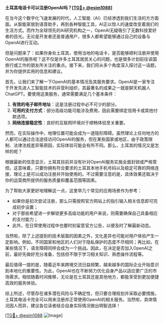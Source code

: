 **土耳其电话卡可以注册OpenAI吗？[[TG💪+ @esim1088](https://t.me/s/esim1088)]**

在当今这个数字化飞速发展的时代，人工智能（AI）已经渗透到我们生活的方方面面。从智能家居到语音助手，再到各种智能工具，AI正以惊人的速度改变着我们的生活方式。而作为全球领先的AI研究机构之一，OpenAI无疑吸引了无数科技爱好者的目光。无论是开发者还是普通用户，很多人都希望能够通过自己的设备与OpenAI进行互动。

但是问题来了：如果你身处土耳其，使用当地的电话卡，是否能够顺利注册并使用OpenAI的服务呢？这不仅是许多土耳其居民关心的问题，也是很多计划前往该国旅行或工作的朋友所关注的重点。接下来，我们将从多个角度深入探讨这一话题，并为你提供实用的信息和建议。

首先，让我们来了解一下OpenAI的基本情况及其服务要求。OpenAI是一家专注于开发先进人工智能技术的非营利组织，其最著名的成果之一就是聊天机器人ChatGPT。要使用这类服务，通常需要满足几个基本条件：

1. **有效的电子邮件地址**：这是注册过程中必不可少的部分。
2. **可用的支付方式**：部分高级功能可能涉及费用，因此需要绑定信用卡或其他付款选项。
3. **网络连接稳定性**：良好的互联网环境对于顺畅体验至关重要。

然而，在实际操作中，地理位置可能会成为一道隐形障碍。虽然理论上任何地方的人都可以通过合法途径访问OpenAI的服务，但在某些国家或地区，由于政策限制、法律法规差异等原因，实际体验可能会有所不同。那么，土耳其的情况又是怎样的呢？

根据最新的信息显示，土耳其目前并没有针对OpenAI服务实施全面封锁或严格管控。这意味着，只要你拥有符合要求的土耳其本地手机号码以及稳定可靠的网络连接，理论上是可以成功注册并开始使用的。不过需要注意的是，具体效果还取决于你的运营商所提供的服务质量和覆盖范围等因素。

为了帮助大家更好地理解这一点，这里举几个常见的应用场景作为参考：

- 如果你是初次尝试注册，那么只需按照官方网站上的指引输入相关信息即可完成初步设置；
- 对于那些希望进一步解锁更多高级功能的用户来说，则需要确保自己具备相应的支付能力；
- 此外，在日常使用过程中也要时刻留意官方公告，以便及时了解最新动态。

当然啦，除了上述提到的技术层面的因素之外，文化差异也可能对用户体验产生一定影响。例如，不同国家和地区的人们对于隐私保护的态度不尽相同；再比如，在某些情况下，语言障碍同样会成为一个挑战。因此，在决定是否加入OpenAI之前，最好先做好充分准备，包括但不限于学习相关知识、熟悉操作流程等。

最后值得一提的是，随着近年来跨境交流日益频繁，越来越多的国际企业开始意识到本地化的重要性。为此，OpenAI也在不断努力优化自身产品以适应更广泛的市场需求。相信随着时间推移，无论是在土耳其还是其他地方，都能享受到更加便捷高效的服务体验。

综上所述，尽管存在诸多潜在风险与不确定性，但只要合理规划并采取必要措施，土耳其电话卡完全可以用来注册并正常使用OpenAI的相关服务。当然啦，具体情况因人而异，建议各位读者结合自身实际情况做出明智选择！

[[TG💪+ @esim1088](https://t.me/s/esim1088) ![Image](https://i.postimg.cc/4NQfJmqS/Snipaste-2025-05-13-00-14-12.png)]